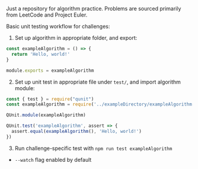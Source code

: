 Just a repository for algorithm practice. Problems are sourced primarily from LeetCode and Project Euler.

Basic unit testing workflow for challenges:
1. Set up algorithm in appropriate folder, and export:

```js
const exampleAlgorithm = () => {
  return 'Hello, world!'
}

module.exports = exampleAlgorithm
```

2. Set up unit test in appropriate file under `test/`, and import algorithm module:

```js
const { test } = require("qunit")
const exampleAlgorithm = require('../exampleDirectory/exampleAlgorithm')

QUnit.module(exampleAlgorithm)

QUnit.test('exampleAlgorithm', assert => {
  assert.equal(exampleAlgorithm(), 'Hello, world!')
})
```

3. Run challenge-specific test with `npm run test exampleAlgorithm`
 - `--watch` flag enabled by default